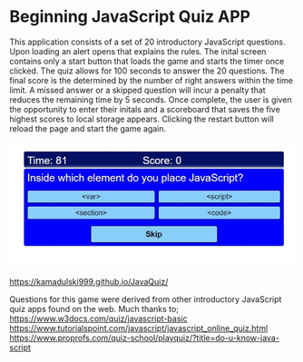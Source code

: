 # Beginning JavaScript Quiz APP

This application consists of a set of 20 introductory JavaScript questions. Upon loading an alert opens that explains the rules. The inital screen contains only a start button that loads the game and starts the timer once clicked. The quiz allows for 100 seconds to answer the 20 questions. The final score is the determined by the number of right answers within the time limit. A missed answer or a skipped question will incur a penalty that reduces the remaining time by 5 seconds. Once complete, the user is given the opportunity to enter their initals and a scoreboard that saves the five highest scores to local storage appears. Clicking the restart button will reload the page and start the game again.  


![image](./assets/images/javaquiz%20quiz.jpg)

https://kamadulski999.github.io/JavaQuiz/






Questions for this game were derived from other introductory JavaScript quiz apps found on the web. Much thanks to; 
https://www.w3docs.com/quiz/javascript-basic <br>
https://www.tutorialspoint.com/javascript/javascript_online_quiz.html <br>
https://www.proprofs.com/quiz-school/playquiz/?title=do-u-know-java-script



